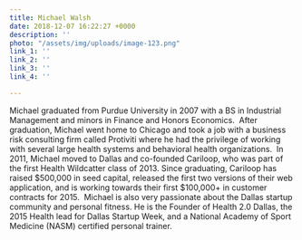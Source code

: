 ```yaml
---
title: Michael Walsh
date: 2018-12-07 16:22:27 +0000
description: ''
photo: "/assets/img/uploads/image-123.png"
link_1: ''
link_2: ''
link_3: ''
link_4: ''

---
```

Michael graduated from Purdue University in 2007 with a BS in Industrial Management and minors in Finance and Honors Economics.  After graduation, Michael went home to Chicago and took a job with a business risk consulting firm called Protiviti where he had the privilege of working with several large health systems and behavioral health organizations.  In 2011, Michael moved to Dallas and co-founded Cariloop, who was part of the first Health Wildcatter class of 2013. Since graduating, Cariloop has raised $500,000 in seed capital, released the first two versions of their web application, and is working towards their first $100,000+ in customer contracts for 2015.  Michael is also very passionate about the Dallas startup community and personal fitness. He is the Founder of Health 2.0 Dallas, the 2015 Health lead for Dallas Startup Week, and a National Academy of Sport Medicine (NASM) certified personal trainer.